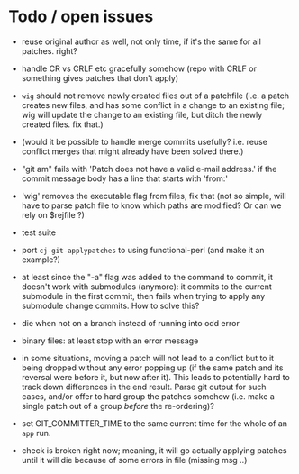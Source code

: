 # Todo / open issues

- reuse original author as well, not only time, if it's the same for
  all patches. right?

- handle CR vs CRLF etc gracefully somehow (repo with CRLF or
  something gives patches that don't apply)

- `wig` should not remove newly created files out of a patchfile
  (i.e. a patch creates new files, and has some conflict in a change
  to an existing file; wig will update the change to an existing file,
  but ditch the newly created files. fix that.)

- (would it be possible to handle merge commits usefully? i.e. reuse
  conflict merges that might already have been solved there.)

- "git am" fails with 'Patch does not have a valid e-mail address.' if
  the commit message body has a line that starts with 'from:'

- 'wig' removes the executable flag from files, fix that
  (not so simple, will have to parse patch file to know which paths
  are modified? Or can we rely on $rejfile ?)

- test suite

- port `cj-git-applypatches` to using functional-perl (and make it an
  example?)

- at least since the "-a" flag was added to the command to commit, it doesn't
  work with submodules (anymore): it commits to the current submodule
  in the first commit, then fails when trying to apply any submodule
  change commits. How to solve this?

- die when not on a branch instead of running into odd error

- binary files: at least stop with an error message

- in some situations, moving a patch will not lead to a conflict but
  to it being dropped without any error popping up (if the same patch
  and its reversal were before it, but now after it). This leads to
  potentially hard to track down differences in the end result. Parse
  git output for such cases, and/or offer to hard group the patches
  somehow (i.e. make a single patch out of a group *before* the
  re-ordering)?

- set GIT_COMMITTER_TIME to the same current time for the whole of an
  `app` run.

- check is broken right now; meaning, it will go actually applying
  patches until it will die because of some errors in file (missing
  msg ..)

